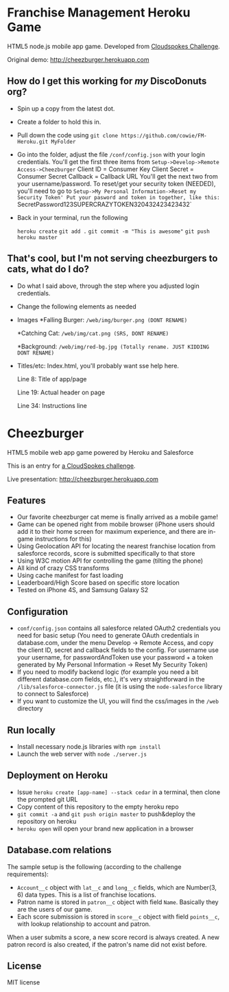 Franchise Management Heroku Game
================================

HTML5 node.js mobile app game. Developed from [Cloudspokes Challenge](http://www.cloudspokes.com/challenges/1536).

Original demo: http://cheezburger.herokuapp.com


## How do I get this working for *my* DiscoDonuts org?

* Spin up a copy from the latest dot.
* Create a folder to hold this in.
* Pull down the code using `git clone https://github.com/cowie/FM-Heroku.git MyFolder`
* Go into the folder, adjust the file `/conf/config.json` with your login credentials. You'll get the first three items from `Setup->Develop->Remote Access->Cheezburger` 
        Client ID = Consumer Key
        Client Secret = Consumer Secret
        Callback = Callback URL
You'll get the next two from your username/password. To reset/get your security token (NEEDED), you'll need to go to `Setup->My Personal Information->Reset my Security Token' Put your pasword and token in together, like this: `SecretPassword123SUPERCRAZYTOKEN320432423423432`

* Back in your terminal, run the following

    `heroku create`
    `git add .`
    `git commit -m "This is awesome"`
    `git push heroku master`
    
## That's cool, but I'm not serving cheezburgers to cats, what do I do?

* Do what I said above, through the step where you adjusted login credentials.
* Change the following elements as needed
* Images
    *Falling Burger: `/web/img/burger.png (DONT RENAME)`
    
    *Catching Cat: `/web/img/cat.png (SRS, DONT RENAME)`
    
    *Background: `/web/img/red-bg.jpg (Totally rename. JUST KIDDING DONT RENAME)`
    
* Titles/etc: Index.html, you'll probably want sse help here.

    Line 8: Title of app/page
    
    Line 19: Actual header on page
    
    Line 34: Instructions line
    

Cheezburger
==========

HTML5 mobile web app game powered by Heroku and Salesforce

This is an entry for [a CloudSpokes challenge](http://www.cloudspokes.com/challenges/1536).

Live presentation: http://cheezburger.herokuapp.com

## Features

* Our favorite cheezburger cat meme is finally arrived as a mobile game!
* Game can be opened right from mobile browser (iPhone users should add it to their home screen for maximum experience, and
there are in-game instructions for this)
* Using Geolocation API for locating the nearest franchise location from salesforce records, score is submitted specifically to that store
* Using W3C motion API for controlling the game (tilting the phone)
* All kind of crazy CSS transforms
* Using cache manifest for fast loading
* Leaderboard/High Score based on specific store location
* Tested on iPhone 4S, and Samsung Galaxy S2

## Configuration

* `conf/config.json` contains all salesforce related OAuth2 credentials you need for basic setup
(You need to generate OAuth credentials in database.com, under the menu Develop -> Remote Access, and copy the client ID,
secret and callback fields to the config. For username use your username, for passwordAndToken use your password +
a token generated by My Personal Information -> Reset My Security Token)
* If you need to modify backend logic (for example you need a bit different database.com fields, etc.), it's very straightforward in
the `/lib/salesforce-connector.js` file (it is using the `node-salesforce` library to connect to Salesforce)
* If you want to customize the UI, you will find the css/images in the `/web` directory

## Run locally

* Install necessary node.js libraries with `npm install`
* Launch the web server with `node ./server.js`

## Deployment on Heroku

* Issue `heroku create [app-name] --stack cedar` in a terminal, then clone the prompted git URL
* Copy content of this repository to the empty heroku repo
* `git commit -a` and `git push origin master` to push&deploy the repository on heroku
* `heroku open` will open your brand new application in a browser

## Database.com relations

The sample setup is the following (according to the challenge requirements):

* `Account__c` object with `lat__c` and `long__c` fields, which are Number(3, 6) data types. This is a list
of franchise locations.
* Patron name is stored in `patron__c` object with field `Name`. Basically they are the users of our game.
* Each score submission is stored in `score__c` object with field `points__c`, with lookup relationship to account and patron.

When a user submits a score, a new score record is always created. A new patron record is also created, if the patron's name did
not exist before.

## License

MIT license
